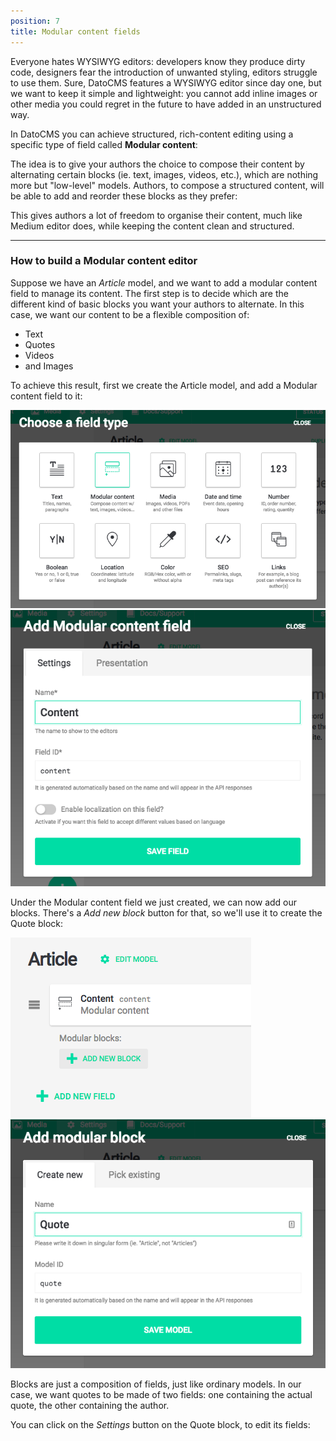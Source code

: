 ```yaml
---
position: 7
title: Modular content fields
---
```


Everyone hates WYSIWYG editors: developers know they produce dirty code, designers fear the introduction of unwanted styling, editors struggle to use them. Sure, DatoCMS features a WYSIWYG editor since day one, but we want to keep it simple and lightweight: you cannot add inline images or other media you could regret in the future to have added in an unstructured way.

In DatoCMS you can achieve structured, rich-content editing using a specific type of field called **Modular content**:


The idea is to give your authors the choice to compose their content by alternating certain blocks (ie. text, images, videos, etc.), which are nothing more but "low-level" models. Authors, to compose a structured content, will be able to add and reorder these blocks as they prefer:


This gives authors a lot of freedom to organise their content, much like Medium editor does, while keeping the content clean and structured.

---

### How to build a Modular content editor

Suppose we have an *Article* model, and we want to add a modular content field to manage its content. The first step is to decide which are the different kind of basic blocks you want your authors to alternate. In this case, we want our content to be a flexible composition of:

* Text
* Quotes
* Videos
* and Images

To achieve this result, first we create the Article model, and add a Modular content field to it:


![foo](../images/modular-content/1.png)
![foo](../images/modular-content/3.png)

Under the Modular content field we just created, we can now add our blocks. There's a *Add new block* button for that, so we'll use it to create the Quote block:

![foo](../images/modular-content/4.png)
![foo](../images/modular-content/5.png)

Blocks are just a composition of fields, just like ordinary models. In our case, we want quotes to be made of two fields: one containing the actual quote, the other containing the author.

You can click on the *Settings* button on the Quote block, to edit its fields:





